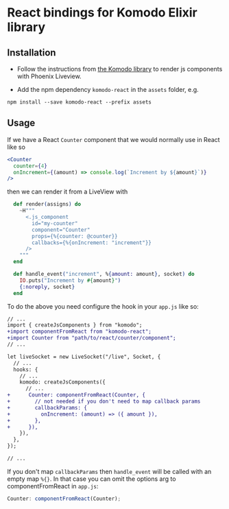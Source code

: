 # React bindings for Komodo Elixir library

## Installation

- Follow the instructions from [the Komodo library](https://github.com/hungry-egg/komodo) to render js components with Phoenix Liveview.

- Add the npm dependency `komodo-react` in the `assets` folder, e.g.

```
npm install --save komodo-react --prefix assets
```

## Usage

If we have a React `Counter` component that we would normally use in React like so

```jsx
<Counter
  counter={4}
  onIncrement={(amount) => console.log(`Increment by ${amount}`)}
/>
```

then we can render it from a LiveView with

```elixir
  def render(assigns) do
    ~H"""
      <.js_component
        id="my-counter"
        component="Counter"
        props={%{counter: @counter}}
        callbacks={%{onIncrement: "increment"}}
      />
    """
  end

  def handle_event("increment", %{amount: amount}, socket) do
    IO.puts("Increment by #{amount}")
    {:noreply, socket}
  end
```

To do the above you need configure the hook in your `app.js` like so:

```diff
// ...
import { createJsComponents } from "komodo";
+import componentFromReact from "komodo-react";
+import Counter from "path/to/react/counter/component";
// ...

let liveSocket = new LiveSocket("/live", Socket, {
  // ...
  hooks: {
    // ...
    komodo: createJsComponents({
      // ...
+      Counter: componentFromReact(Counter, {
+        // not needed if you don't need to map callback params
+        callbackParams: {
+          onIncrement: (amount) => ({ amount }),
+        },
+      }),
    }),
  },
});

// ...
```

If you don't map `callbackParams` then `handle_event` will be called with an empty map `%{}`.
In that case you can omit the options arg to componentFromReact in `app.js`:

```js
Counter: componentFromReact(Counter);
```
